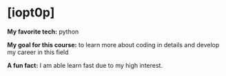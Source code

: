 # [iopt0p]

**My favorite tech:** python

**My goal for this course:** to learn more about coding in details and develop my career in this field

**A fun fact:** I am able learn fast due to my high interest. 
